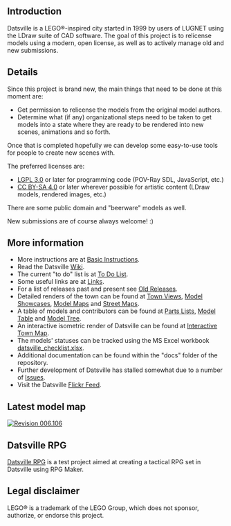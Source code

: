 ## Introduction

Datsville is a LEGO&reg;-inspired city started in 1999 by users of LUGNET using the LDraw suite of CAD software. The goal of this project is to relicense models using a modern, open license, as well as to actively manage old and new submissions.


## Details

Since this project is brand new, the main things that need to be done at this moment are:

* Get permission to relicense the models from the original model authors.
* Determine what (if any) organizational steps need to be taken to get models into a state where they are ready to be rendered into new scenes, animations and so forth.

Once that is completed hopefully we can develop some easy-to-use tools for people to create new scenes with.

The preferred licenses are:

* [LGPL 3.0](https://www.gnu.org/licenses/lgpl-3.0.en.html) or later for programming code (POV-Ray SDL, JavaScript, etc.)
* [CC BY-SA 4.0](https://creativecommons.org/licenses/by-sa/4.0/) or later wherever possible for artistic content (LDraw models, rendered images, etc.)

There are some public domain and "beerware" models as well.

New submissions are of course always welcome! :)


## More information

* More instructions are at [Basic Instructions](https://github.com/mjhorvath/Datsville/wiki/Basic-Instructions).
* Read the Datsville [Wiki](https://github.com/mjhorvath/Datsville/wiki).
* The current "to do" list is at [To Do List](https://github.com/mjhorvath/Datsville/wiki/To-Do-List).
* Some useful links are at [Links](https://github.com/mjhorvath/Datsville/wiki/Links).
* For a list of releases past and present see [Old Releases](https://github.com/mjhorvath/Datsville/wiki/Old-Releases).
* Detailed renders of the town can be found at [Town Views](https://mjhorvath.github.io/Datsville/renders/town-views/town-views.html), [Model Showcases](https://mjhorvath.github.io/Datsville/renders/model-showcases/model-showcases.html), [Model Maps](https://mjhorvath.github.io/Datsville/renders/model-maps/model-maps.html) and [Street Maps](https://mjhorvath.github.io/Datsville/renders/street-maps/street-maps.html).
* A table of models and contributors can be found at [Parts Lists](https://mjhorvath.github.io/Datsville/docs/parts-lists/parts-lists.html), [Model Table](https://mjhorvath.github.io/Datsville/docs/model-table/model-table.html) and [Model Tree](https://mjhorvath.github.io/Datsville/docs/model-tree/model-tree.html).
* An interactive isometric render of Datsville can be found at [Interactive Town Map](https://mjhorvath.github.io/Datsville/renders/interactive-town-map/interactive-town-map.html).
* The models' statuses can be tracked using the MS Excel workbook [datsville_checklist.xlsx](https://mjhorvath.github.io/Datsville/docs/miscellaneous/datsville_notes_checklist.xlsx).
* Additional documentation can be found within the "docs" folder of the repository.
* Further development of Datsville has stalled somewhat due to a number of [Issues](https://github.com/mjhorvath/Datsville/wiki/Issues).
* Visit the Datsville [Flickr Feed](https://www.flickr.com/groups/datsville/).

## Latest model map

[![Revision 006.106](https://mjhorvath.github.io/Datsville/docs/model-maps/datsville_rev006.106_modelmap.small.png)](https://mjhorvath.github.io/Datsville/docs/model-maps/datsville_rev006.106_modelmap.large.png)

## Datsville RPG

[Datsville RPG](https://github.com/mjhorvath/Datsville-RPG) is a test project aimed at creating a tactical RPG set in Datsville using RPG Maker.


## Legal disclaimer

LEGO&reg; is a trademark of the LEGO Group, which does not sponsor, authorize, or endorse this project.
